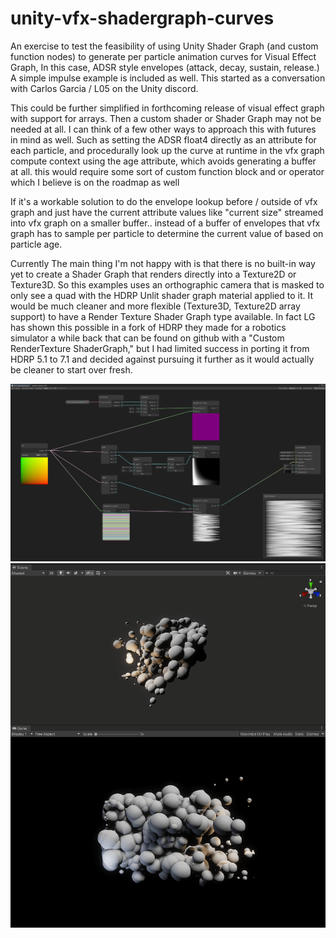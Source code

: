 # unity-vfx-shadergraph-curves

An exercise to test the feasibility of using Unity Shader Graph (and custom function nodes) to generate per particle animation curves for Visual Effect Graph,
In this case, ADSR style envelopes (attack, decay, sustain, release.) A simple impulse example is included as well.
This started as a conversation with Carlos Garcia / L05 on the Unity discord.

This could be further simplified in forthcoming release of visual effect graph with support for arrays. Then a custom shader or Shader Graph may not be needed at all. I can think of a few other ways to approach this with futures in mind as well. Such as setting the ADSR float4 directly as an attribute for each particle, and procedurally look up the curve at runtime in the vfx graph compute context using the age attribute, which avoids generating a buffer at all. this would require some sort of custom function block and or operator which I believe is on the roadmap as well

If it's a workable solution to do the envelope lookup before / outside of vfx graph and just have the current attribute values like "current size" streamed into vfx graph on a smaller buffer.. instead of a buffer of envelopes that vfx graph has to sample per particle to determine the current value of based on particle age.

Currently The main thing I'm not happy with is that there is no built-in way yet to create a Shader Graph that renders directly into a Texture2D or Texture3D. So this examples uses an orthographic camera that is masked to only see a quad with the HDRP Unlit shader graph material applied to it. It would be much cleaner and more flexible (Texture3D, Texture2D array support) to have a Render Texture Shader Graph type available. In fact LG has shown this possible in a fork of HDRP they made for a robotics simulator a while back that can be found on github with a "Custom RenderTexture ShaderGraph," but I had limited success in porting it from HDRP 5.1 to 7.1 and decided against pursuing it further as it would actually be cleaner to start over fresh.

![ShaderGraph Custom Functions](screenshot0.png) 
![VisualEffectGraph Particles](screenshot1.png)
